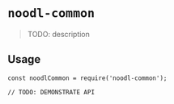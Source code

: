 # `noodl-common`

> TODO: description

## Usage

```
const noodlCommon = require('noodl-common');

// TODO: DEMONSTRATE API
```
